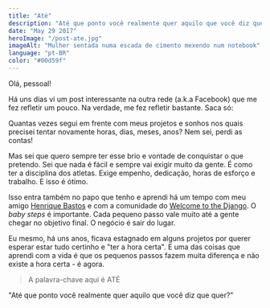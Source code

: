 ```yaml
---
title: "Até"
description: "Até que ponto você realmente quer aquilo que você diz que quer?"
date: "May 29 2017"
heroImage: "/post-ate.jpg"
imageAlt: "Mulher sentada numa escada de cimento mexendo num notebook"
language: "pt-BR"
color: "#00d59f"
---
```


<div id="fb-root"></div>
<script>(function(d, s, id) {var js, fjs = d.getElementsByTagName(s)[0];if (d.getElementById(id)) return;js = d.createElement(s); js.id = id;js.src = "//connect.facebook.net/en_US/sdk.js#xfbml=1&version=v2.9";fjs.parentNode.insertBefore(js, fjs);}(document, 'script', 'facebook-jssdk'));</script>

Olá, pessoal!

Há uns dias vi um post interessante na outra rede (a.k.a Facebook) que me fez refletir um pouco. Na verdade, me fez refletir bastante. Saca só:

Quantas vezes segui em frente com meus projetos e sonhos nos quais precisei tentar novamente horas, dias, meses, anos? Nem sei, perdi as contas!

Mas sei que quero sempre ter esse brio e vontade de conquistar o que pretendo. Sei que nada é fácil e sempre vai exigir muito da gente. É como ter a disciplina dos atletas. Exige empenho, dedicação, horas de esforço e trabalho. E isso é ótimo.

Isso entra também no papo que tenho e aprendi há um tempo com meu amigo [Henrique Bastos] e com a comunidade do [Welcome to the Django]. O _baby steps_ é importante. Cada pequeno passo vale muito até a gente chegar no objetivo final. O negócio é sair do lugar.

Eu mesmo, há uns anos, ficava estagnado em alguns projetos por querer esperar estar tudo certinho e "ter a hora certa". E uma das coisas que aprendi com a vida é que os pequenos passos fazem muita diferença e não existe a hora certa - é agora.

> A palavra-chave aqui é ATÉ

"Até que ponto você realmente quer aquilo que você diz que quer?"

[Henrique Bastos]: http://henriquebastos.net
[Welcome to the Django]: http://welcometothedjango.com.br
